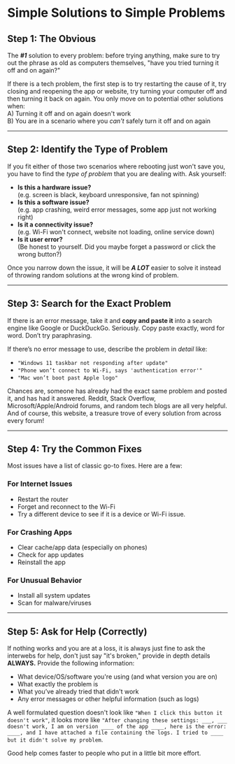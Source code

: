 # Simple Solutions to Simple Problems

## Step 1: The Obvious

The ***#1*** solution to every problem: before trying anything, make sure to try out the phrase as old as computers themselves, "have you tried turning it off and on again?"

If there is a tech problem, the first step is to try restarting the cause of it, try closing and reopening the app or website, try turning your computer off and then turning it back on again.
You only move on to potential other solutions when:\
A) Turning it off and on again doesn't work\
B) You are in a scenario where you *can't* safely turn it off and on again

---

## Step 2: Identify the Type of Problem

If you fit either of those two scenarios where rebooting just won't save you, you have to find the *type of problem* that you are dealing with. Ask yourself:

- **Is this a hardware issue?**  
  (e.g. screen is black, keyboard unresponsive, fan not spinning)
- **Is this a software issue?**  
  (e.g. app crashing, weird error messages, some app just not working right)
- **Is it a connectivity issue?**  
  (e.g. Wi-Fi won't connect, website not loading, online service down)
- **Is it user error?**  
  (Be honest to yourself. Did you maybe forget a password or click the wrong button?)

Once you narrow down the issue, it will be ***A LOT*** easier to solve it instead of throwing random solutions at the wrong kind of problem.

---

## Step 3: Search for the Exact Problem

If there is an error message, take it and **copy and paste it** into a search engine like Google or DuckDuckGo. Seriously. Copy paste exactly, word for word. Don’t try paraphrasing.

If there’s no error message to use, describe the problem in *detail* like:

- `"Windows 11 taskbar not responding after update"`
- `"Phone won’t connect to Wi-Fi, says 'authentication error'"`
- `"Mac won’t boot past Apple logo"`

Chances are, someone has already had the exact same problem and posted it, and has had it answered. Reddit, Stack Overflow, Microsoft/Apple/Android forums, and random tech blogs are all very helpful. And of course, this website, a treasure trove of every solution from across every forum!

---

## Step 4: Try the Common Fixes

Most issues have a list of classic go-to fixes. Here are a few:

### For Internet Issues
- Restart the router
- Forget and reconnect to the Wi-Fi
- Try a different device to see if it is a device or Wi-Fi issue.

### For Crashing Apps
- Clear cache/app data (especially on phones)
- Check for app updates
- Reinstall the app

### For Unusual Behavior
- Install all system updates
- Scan for malware/viruses

---

## Step 5: Ask for Help (Correctly)

If nothing works and you are at a loss, it is always just fine to ask the interwebs for help, don't just say "it's broken," provide in depth details **ALWAYS.** Provide the following information:

- What device/OS/software you're using (and what version you are on)
- What exactly the problem is
- What you’ve already tried that didn't work
- Any error messages or other helpful information (such as logs)

A well formulated question doesn't look like `"When I click this button it doesn't work"`, it looks more like `"After changing these settings: ___, ___ doesn't work, I am on version ____ of the app ____, here is the error: ____, and I have attached a file containing the logs. I tried to ____ but it didn't solve my problem`.

Good help comes faster to people who put in a little bit more effort.